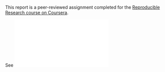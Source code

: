 This report is a peer-reviewed assignment completed for the [Reproducible Research course on Coursera](https://www.coursera.org/learn/reproducible-research).

See ![The Rmarkdown document for complete details of the report](report.md)
